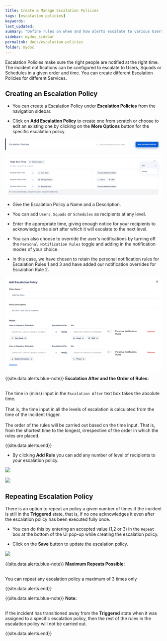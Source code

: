 ```yaml
---
title: Create & Manage Escalation Policies
tags: [escalation policies]
keywords: 
last_updated:
summary: "Define rules on when and how alerts escalate to various Users, Squads and (or) Schedules within your organization."
sidebar: mydoc_sidebar
permalink: docs/escalation-policies
folder: mydoc
---
```


Escalation Policies make sure the right people are notified at the right time. The incident notifications can be configured to escalate to Users, Squads or Schedules in a given order and time. You can create different Escalation Policies for different Services. 

## Creating an Escalation Policy

- You can create a Escalation Policy under **Escalation Policies** from the navigation sidebar.

- Click on **Add Escalation Policy** to create one from scratch or choose to edit an existing one by clicking on the **More Options** button for the specific escalation policy.

![](images/create_escalation_1.png)

![](images/create_escalation_2.png)

- Give the Escalation Policy a Name and a Description.

- You can add `Users`, `Squads` or `Schedules` as recipients at any level. 

- Enter the appropriate time, giving enough notice for your recipients to acknowledge the alert after which it will escalate to the next level. 

- You can also choose to override the user's notifications by turning off the  `Personal Notification Rules` toggle and adding in the notification modes of your choice. 

- In this case, we have chosen to retain the personal notification rules for Escalation Rules 1 and 3 and have added our notification overrides for Escalation Rule 2. 

![](images/create_escalation_3.png)

{{site.data.alerts.blue-note}}
<b>Escalation After and the Order of Rules: </b>
<br/><br/><p>The time in (mins) input in the `Escalation After` text box takes the absolute time.<br/><br/>That is, the time input in all the levels of escalation is calculated from the time of the incident trigger.<br/><br/>The order of the rules will be carried out based on the time input. That is, from the shortest time to the longest, irrespective of the order in which the rules are placed.</p>
{{site.data.alerts.end}}

- By clicking **Add Rule** you can add any number of level of recipients to your escalation policy. 

![](images/create_escalation_4.png)

![](images/create_escalation_5.png)

## Repeating Escalation Policy

There is an option to repeat an policy a given number of times if the incident is still in the **Triggered** state, that is, if no one acknowledges it even after the escalation policy has been executed fully once. 

- You can do this by entering an accepted value (1,2 or 3) in the `Repeat` box at the bottom of the UI pop-up while creating the escalation policy. 

- Click on the **Save** button to update the escalation policy. 

![](images/create_escalation_6.png)

{{site.data.alerts.blue-note}}
<b>Maximum Repeats Possible: </b>
<br/><br/><p>You can repeat any escalation policy a maximum of 3 times only</p>
{{site.data.alerts.end}}

{{site.data.alerts.blue-note}}
<b>Note: </b>
<br/><br/><p>If the incident has transitioned away from the **Triggered** state when it was assigned to a specific escalation policy, then the rest of the rules in the escalation policy will not be carried out.</p>
{{site.data.alerts.end}}